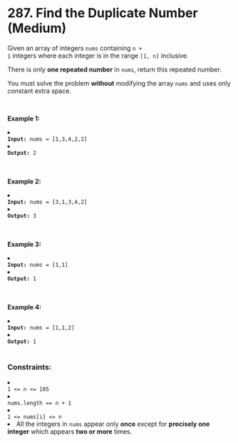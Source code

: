 # 287. Find the Duplicate Number (Medium)

Given an array of integers <code>nums</code> containing <code>n + 1</code> integers where each integer is in the range <code>[1, n]</code> inclusive.

There is only <strong>one repeated number</strong> in <code>nums</code>, return this repeated number.

You must solve the problem <strong>without</strong> modifying the array <code>nums</code> and uses only constant extra space.

<br>

<strong>Example 1:</strong>

<li>
<code>
<strong>Input:</strong> nums = [1,3,4,2,2]
</li></code>
<li>
<code>
<strong>Output:</strong> 2
</li></code>

<br>
<br>

<strong>Example 2:</strong>

<li>
<code>
<strong>Input:</strong> nums = [3,1,3,4,2]
</li></code>
<li>
<code>
<strong>Output:</strong> 3
</li></code>

<br>
<br>

<strong>Example 3:</strong>

<li>
<code>
<strong>Input:</strong> nums = [1,1]
</li></code>
<li>
<code>
<strong>Output:</strong> 1
</li></code>

<br>
<br>

<strong>Example 4:</strong>

<li>
<code>
<strong>Input:</strong> nums = [1,1,2]
</li></code>
<li>
<code>
<strong>Output:</strong> 1
</li></code>

<br>

<h3>Constraints: </h3>

<li>
<code>
1 <= n <= 105
</li></code>

<li>
<code>
nums.length == n + 1
</li></code>

<li>
<code>
1 <= nums[i] <= n
</li></code>

<li>All the integers in <code>nums</code> appear only <strong>once</strong> except for <strong>precisely one integer</strong> which appears <strong>two or more</strong> times.</li>
<br>
